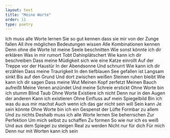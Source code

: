 ```yaml
---
layout: text
title: "Meine Worte"
order: 11
type: poetry
---
```


Ich muss alle Worte lernen
Sie so gut kennen dass sie mir von der Zunge fallen
All ihre möglichen Bedeutungen wissen
Alle Kombinationen kennen
Denn ohne die Worte
Ist meine Seele beschnitten
Wie sonst könnte ich dir erklären
Was in mir rumort
Tobt
Dahinplätschert 
Wie kann ich dir beschreiben
Dass meine Müdigkeit sich wie eine Katze einrollt
Auf der Treppe vor der Haustür 
In der Abendsonne
Und schnurrt
Wie kann ich dir erzählen
Dass meine Traurigkeit
In den tiefblauen See gefallen ist
Langsam sinkt
Bis auf den Grund
Und dort zwischen weißen Steinen ruhen bleibt
Wie kann ich dir sagen
Dass meine Wut
Meinen Kopf zerfetzt
Meinen Bauch aufreißt
Meine Venen anzündet
Und meine Schreie erstickt
Ohne Worte bin ich stumm
Blind
Taub
Ohne Worte
Existiere ich nicht
Denn nur in den Augen der anderen
Kann ich existieren
Ohne Einfluss auf mein Spiegelbild
Bin ich was du aus mir machst
Auch wenn ich das gar nicht sein will
Sein kann
Je sein könnte
Ohne Worte bin ich ein Gespenst der Lüfte
Formbar zu allem
Und zu nichts
Deshalb muss ich alle Worte lernen
Sie beherrschen 
Zur Perfektion
Um mich selbst zu schaffen
Zu formen
So wie nur ich es weiß 
Und aus dem Spiegel zu steigen
Real zu werden
Nicht nur für dich
Für mich
Denn nur mit Worten kann ich sein 

